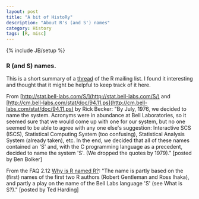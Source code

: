 ```yaml
---
layout: post
title: "A bit of HistoRy"
description: "About R's (and S') names"
category: History
tags: [R, misc]
---
```

{% include JB/setup %}

### R (and S) names.

This is a short summary of a [thread](http://n4.nabble.com/R-S-S-Plus-whence-comes-thy-name-tt1692090.html) of the R mailing list. I found it interesting and thought that it might be helpful to keep track of it here. 

From [http://stat.bell-labs.com/S/](http://stat.bell-labs.com/S/) and [http://cm.bell-labs.com/stat/doc/94.11.ps](http://cm.bell-labs.com/stat/doc/94.11.ps) by Rick Becker: "By July, 1976, we decided to name the system. Acronyms were in abundance at Bell Laboratories, so it seemed sure that we would come up with one for our system, but no one seemed to be able to agree with any one else's suggestion: Interactive SCS (ISCS), Statistical Computing System (too confusing), Statistical Analysis System (already taken), etc. In the end, we decided that all of these names contained an 'S' and, with the C programming language as a precedent, decided to name the system 'S'. (We dropped the quotes by 1979)." [posted by Ben Bolker] 


From the FAQ 2.12 [Why is R named R?](http://cran.r-project.org/doc/FAQ/R-FAQ.html#Why-is-R-named-R_003f): "The name is partly based on the (first) names of the first two R authors (Robert Gentleman and Ross Ihaka), and partly a play on the name of the Bell Labs language 'S' (see What is S?)." [posted by Ted Harding]
